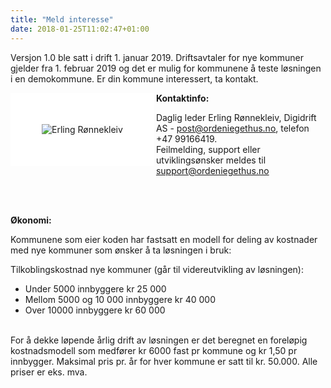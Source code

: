 ```yaml
---
title: "Meld interesse"
date: 2018-01-25T11:02:47+01:00
---
```


Versjon 1.0 ble satt i drift 1. januar 2019. Driftsavtaler for nye kommuner gjelder fra 1. februar 2019 og det er mulig for kommunene å teste løsningen i en demokommune. Er din kommune interessert, ta kontakt.

<img src ="/images/erling_tkas_small.jpg" align="left" alt="Erling Rønnekleiv" style="border:50px solid white"></img>


**Kontaktinfo:** 

Daglig leder Erling Rønnekleiv, Digidrift AS - <post@ordeniegethus.no>, telefon +47 99166419.
<br>
Feilmelding, support eller utviklingsønsker meldes til <support@ordeniegethus.no>

<br>
<br>

**Økonomi:**

Kommunene som eier koden har fastsatt en modell for deling av kostnader med nye kommuner som ønsker å ta løsningen i bruk:

Tilkoblingskostnad nye kommuner (går til videreutvikling av løsningen):


* Under 5000 innbyggere kr 25 000
* Mellom 5000 og 10 000 innbyggere kr 40 000
* Over 10000 innbyggere kr 60 000
 
<br>
For å dekke løpende årlig drift av løsningen er det beregnet en foreløpig kostnadsmodell som medfører kr 6000 fast pr kommune og kr 1,50 pr innbygger. Maksimal pris pr. år for hver kommune er satt til kr. 50.000. 
Alle priser er eks. mva. 

<br>
<br>
<br>
<br>
<br>
<br>
<br>
<br>
<br>
<br>
<br>
<br>


